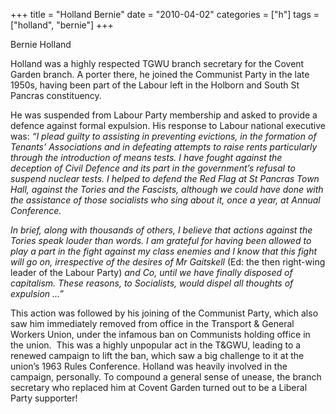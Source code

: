 +++
title = "Holland Bernie"
date = "2010-04-02"
categories = ["h"]
tags = ["holland", "bernie"]
+++

Bernie Holland

Holland was a highly respected TGWU branch secretary for the Covent Garden branch. A porter there, he joined the Communist Party in the late 1950s, having been part of the Labour left in the Holborn and South St Pancras constituency.

He was suspended from Labour Party membership and asked to provide a defence against formal expulsion. His response to Labour national executive was: _“I plead guilty to assisting in preventing evictions, in the formation of Tenants’ Associations and in defeating attempts to raise rents particularly through the introduction of means tests. I have fought against the deception of Civil Defence and its part in the government’s refusal to suspend nuclear tests. I helped to defend the Red Flag at St Pancras Town Hall, against the Tories and the Fascists, although we could have done with the assistance of those socialists who sing about it, once a year, at Annual Conference._

_In brief, along with thousands of others, I believe that actions against the Tories speak louder than words. I am grateful for having been allowed to play a part in the fight against my class enemies and I know that this fight will go on, irrespective of the desires of Mr Gaitskell_ (Ed: the then right-wing leader of the Labour Party) _and Co, until we have finally disposed of capitalism. These reasons, to Socialists, would dispel all thoughts of expulsion …”_

This action was followed by his joining of the Communist Party, which also saw him immediately removed from office in the Transport & General Workers Union, under the infamous ban on Communists holding office in the union.  This was a highly unpopular act in the T&GWU, leading to a renewed campaign to lift the ban, which saw a big challenge to it at the union’s 1963 Rules Conference. Holland was heavily involved in the campaign, personally. To compound a general sense of unease, the branch secretary who replaced him at Covent Garden turned out to be a Liberal Party supporter!
